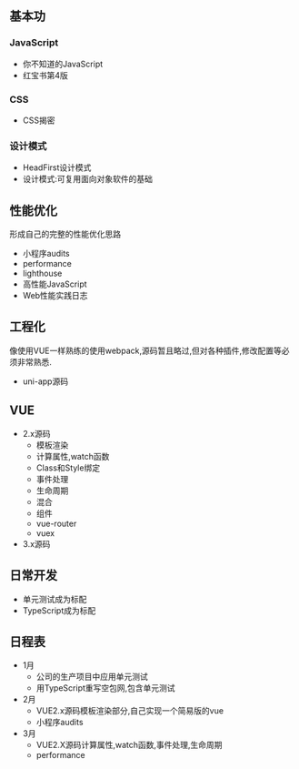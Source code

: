 ## 基本功
### JavaScript
- 你不知道的JavaScript
- 红宝书第4版

### CSS
- CSS揭密

### 设计模式
- HeadFirst设计模式
- 设计模式:可复用面向对象软件的基础

## 性能优化
形成自己的完整的性能优化思路
- 小程序audits
- performance
- lighthouse
- 高性能JavaScript
- Web性能实践日志

## 工程化
像使用VUE一样熟练的使用webpack,源码暂且略过,但对各种插件,修改配置等必须非常熟悉.
- uni-app源码

## VUE
- 2.x源码
  - 模板渲染
  - 计算属性,watch函数
  - Class和Style绑定
  - 事件处理
  - 生命周期
  - 混合
  - 组件
  - vue-router
  - vuex
- 3.x源码

## 日常开发
- 单元测试成为标配
- TypeScript成为标配

## 日程表
- 1月 
  - 公司的生产项目中应用单元测试
  - 用TypeScript重写空包网,包含单元测试
- 2月
  - VUE2.x源码模板渲染部分,自己实现一个简易版的vue
  - 小程序audits
- 3月
  - VUE2.X源码计算属性,watch函数,事件处理,生命周期
  - performance